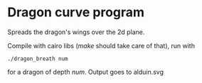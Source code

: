 # Dragon curve program

Spreads the dragon's wings over the 2d plane. 

Compile with cairo libs (_make_ should take care of that), run with 

    ./dragon_breath num

for a dragon of depth _num_. Output goes to alduin.svg
